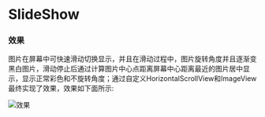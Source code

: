 # SlideShow
### 效果
图片在屏幕中可快速滑动切换显示，并且在滑动过程中，图片旋转角度并且逐渐变黑白图片，滑动停止后通过计算图片中心点距离屏幕中心距离最近的图片居中显示，显示正常彩色和不旋转角度；通过自定义HorizontalScrollView和ImageView最终实现了效果，效果如下面所示:

![效果](https://cloud.githubusercontent.com/assets/8949716/17475817/6fe51674-5d8f-11e6-994b-b8248f164181.gif)
